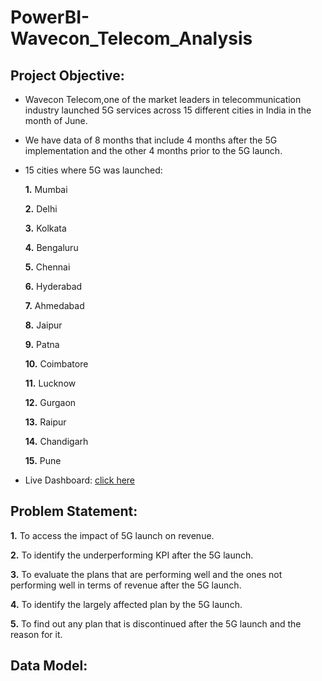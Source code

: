 # PowerBI-Wavecon_Telecom_Analysis

## Project Objective:

- Wavecon Telecom,one of the market leaders in telecommunication industry launched 5G services across 15 different cities in India in the month of June.
- We have data of 8 months that include 4 months after the 5G implementation and the other 4 months prior to the 5G launch.
- 15 cities where 5G was launched:

  **1.** Mumbai
  
  **2.** Delhi
  
  **3.** Kolkata
  
  **4.** Bengaluru
  
  **5.** Chennai
  
  **6.** Hyderabad
  
  **7.** Ahmedabad
  
  **8.** Jaipur
  
  **9.** Patna
  
  **10.** Coimbatore
  
  **11.** Lucknow
  
  **12.** Gurgaon
  
  **13.** Raipur
  
  **14.** Chandigarh
  
  **15.** Pune

- Live Dashboard: [click here](https://app.powerbi.com/view?r=eyJrIjoiYjc5YTkyYmQtYjllOC00YWVhLTkwN2UtY2Q3NDg4NmQ0MWI1IiwidCI6ImM2ZTU0OWIzLTVmNDUtNDAzMi1hYWU5LWQ0MjQ0ZGM1YjJjNCJ9)

## Problem Statement:

  **1.** To access the impact of 5G launch on revenue.
  
  **2.** To identify the underperforming KPI after the 5G launch.
  
  **3.** To evaluate the plans that are performing well and the ones not performing well in terms of revenue after the 5G launch.
  
  **4.** To identify the largely affected plan by the 5G launch.
  
  **5.** To find out any plan that is discontinued after the 5G launch and the reason for it.

## Data Model:








